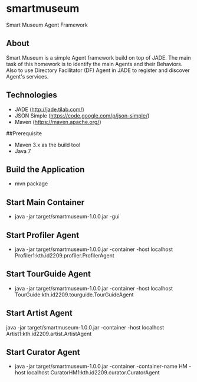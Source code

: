 # smartmuseum
Smart Museum Agent Framework

## About
Smart Museum is a simple Agent framework build on top of JADE. 
The main task of this homework is to identify the main Agents and their Behaviors. 
Also to use Directory Facilitator (DF) Agent in JADE to register and discover Agent's services.

## Technologies
 - JADE (http://jade.tilab.com/)
 - JSON Simple (https://code.google.com/p/json-simple/)
 - Maven (https://maven.apache.org/)
 
##Prerequisite
 - Maven 3.x as the build tool
 - Java 7
 
 
## Build the Application
 - mvn package
 
## Start Main Container
 - java -jar target/smartmuseum-1.0.0.jar -gui
 
## Start Profiler Agent
 - java -jar target/smartmuseum-1.0.0.jar -container -host localhost Profiler1:kth.id2209.profiler.ProfilerAgent

 
## Start TourGuide Agent
 - java -jar target/smartmuseum-1.0.0.jar -container -host localhost TourGuide:kth.id2209.tourguide.TourGuideAgent
 
## Start Artist Agent
java -jar target/smartmuseum-1.0.0.jar -container -host localhost Artist1:kth.id2209.artist.ArtistAgent

## Start Curator Agent
 - java -jar target/smartmuseum-1.0.0.jar -container -container-name HM -host localhost CuratorHM1:kth.id2209.curator.CuratorAgent
 


